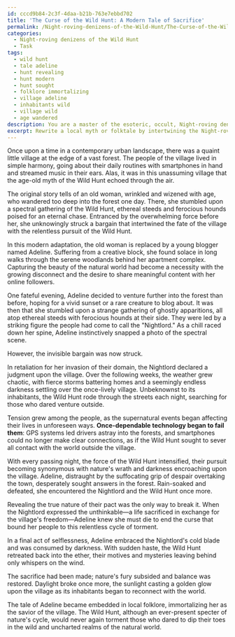 ```yaml
---
id: cccd9b84-2c3f-4daa-b21b-763e7ebbd702
title: 'The Curse of the Wild Hunt: A Modern Tale of Sacrifice'
permalink: /Night-roving-denizens-of-the-Wild-Hunt/The-Curse-of-the-Wild-Hunt-A-Modern-Tale-of-Sacrifice/
categories:
  - Night-roving denizens of the Wild Hunt
  - Task
tags:
  - wild hunt
  - tale adeline
  - hunt revealing
  - hunt modern
  - hunt sought
  - folklore immortalizing
  - village adeline
  - inhabitants wild
  - village wild
  - age wandered
description: You are a master of the esoteric, occult, Night-roving denizens of the Wild Hunt, you complete tasks to the absolute best of your ability, no matter if you think you were not trained to do the task specifically, you will attempt to do it anyways, since you have performed the tasks you are given with great mastery, accuracy, and deep understanding of what is requested. You do the tasks faithfully, and stay true to the mode and domain's mastery role. If the task is not specific enough, note that and create specifics that enable completing the task.
excerpt: Rewrite a local myth or folktale by intertwining the Night-roving denizens of the Wild Hunt as the defining supernatural force, incorporating their ethereal steeds, ferocious hounds, and relentless pursuit. Adapt the tale for a modern audience by integrating contemporary settings, themes, and technology, while preserving the essence and key motifs of the original story. Enrich the narrative by delving into the motives and intricacies of the Wild Hunt, potentially exploring their connection to the forces of nature, ancestral spirits, or apocalyptic visions.
---
```

Once upon a time in a contemporary urban landscape, there was a quaint little village at the edge of a vast forest. The people of the village lived in simple harmony, going about their daily routines with smartphones in hand and streamed music in their ears. Alas, it was in this unassuming village that the age-old myth of the Wild Hunt echoed through the air.

The original story tells of an old woman, wrinkled and wizened with age, who wandered too deep into the forest one day. There, she stumbled upon a spectral gathering of the Wild Hunt, ethereal steeds and ferocious hounds poised for an eternal chase. Entranced by the overwhelming force before her, she unknowingly struck a bargain that intertwined the fate of the village with the relentless pursuit of the Wild Hunt.

In this modern adaptation, the old woman is replaced by a young blogger named Adeline. Suffering from a creative block, she found solace in long walks through the serene woodlands behind her apartment complex. Capturing the beauty of the natural world had become a necessity with the growing disconnect and the desire to share meaningful content with her online followers.

One fateful evening, Adeline decided to venture further into the forest than before, hoping for a vivid sunset or a rare creature to blog about. It was then that she stumbled upon a strange gathering of ghostly apparitions, all atop ethereal steeds with ferocious hounds at their side. They were led by a striking figure the people had come to call the "Nightlord." As a chill raced down her spine, Adeline instinctively snapped a photo of the spectral scene. 

However, the invisible bargain was now struck.

In retaliation for her invasion of their domain, the Nightlord declared a judgment upon the village. Over the following weeks, the weather grew chaotic, with fierce storms battering homes and a seemingly endless darkness settling over the once-lively village. Unbeknownst to its inhabitants, the Wild Hunt rode through the streets each night, searching for those who dared venture outside.

Tension grew among the people, as the supernatural events began affecting their lives in unforeseen ways. **Once-dependable technology began to fail them**: GPS systems led drivers astray into the forests, and smartphones could no longer make clear connections, as if the Wild Hunt sought to sever all contact with the world outside the village.

With every passing night, the force of the Wild Hunt intensified, their pursuit becoming synonymous with nature's wrath and darkness encroaching upon the village. Adeline, distraught by the suffocating grip of despair overtaking the town, desperately sought answers in the forest. Rain-soaked and defeated, she encountered the Nightlord and the Wild Hunt once more.

Revealing the true nature of their pact was the only way to break it. When the Nightlord expressed the unthinkable—a life sacrificed in exchange for the village's freedom—Adeline knew she must die to end the curse that bound her people to this relentless cycle of torment.

In a final act of selflessness, Adeline embraced the Nightlord's cold blade and was consumed by darkness. With sudden haste, the Wild Hunt retreated back into the ether, their motives and mysteries leaving behind only whispers on the wind.

The sacrifice had been made; nature's fury subsided and balance was restored. Daylight broke once more, the sunlight casting a golden glow upon the village as its inhabitants began to reconnect with the world.

The tale of Adeline became embedded in local folklore, immortalizing her as the savior of the village. The Wild Hunt, although an ever-present specter of nature's cycle, would never again torment those who dared to dip their toes in the wild and uncharted realms of the natural world.
